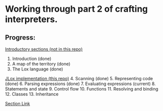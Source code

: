 # Working through part 2 of crafting interpreters.

## Progress:

<ins>Introductory sections (not in this repo)</ins>
1. Introduction (done)
2. A map of the territory (done)
3. The Lox language (done)

<ins>JLox implementation (this repo)</ins>
4. Scanning (done)
5. Representing code (done)
6. Parsing expressions (done)
7. Evaluating expressions (current)
8. Statements and state
9. Control flow
10. Functions
11. Resolving and binding
12. Classes
13. Inheritance

[Section Link](https://craftinginterpreters.com/a-tree-walk-interpreter.html)
